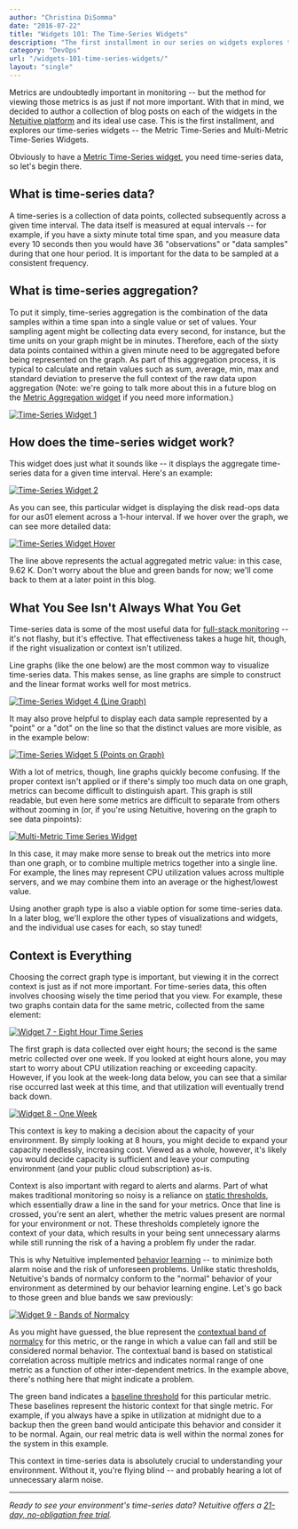 ```yaml
---
author: "Christina DiSomma"
date: "2016-07-22"
title: "Widgets 101: The Time-Series Widgets"
description: "The first installment in our series on widgets explores the time-series widgets: the Metric Time-Series and Multi-Metric Time-Series Widgets."
category: "DevOps"
url: "/widgets-101-time-series-widgets/"
layout: "single"
---
```



Metrics are undoubtedly important in monitoring -- but the method for viewing those metrics is as just if not more important. With that in mind, we decided to author a collection of blog posts on each of the widgets in the [Netuitive platform](https://www.metricly.com/product) and its ideal use case. This is the first installment, and explores our time-series widgets -- the Metric Time-Series and Multi-Metric Time-Series Widgets.

Obviously to have a [Metric Time-Series widget](https://help.netuitive.com/Content/Dashboards/Widgets/widget_library.htm#metric-time-series), you need time-series data, so let's begin there.

What is time-series data?
-------------------------

A time-series is a collection of data points, collected subsequently across a given time interval. The data itself is measured at equal intervals -- for example, if you have a sixty minute total time span, and you measure data every 10 seconds then you would have 36 "observations" or "data samples" during that one hour period. It is important for the data to be sampled at a consistent frequency.

What is time-series aggregation?
--------------------------------

To put it simply, time-series aggregation is the combination of the data samples within a time span into a single value or set of values. Your sampling agent might be collecting data every second, for instance, but the time units on your graph might be in minutes. Therefore, each of the sixty data points contained within a given minute need to be aggregated before being represented on the graph. As part of this aggregation process, it is typical to calculate and retain values such as sum, average, min, max and standard deviation to preserve the full context of the raw data upon aggregation (Note: we're going to talk more about this in a future blog on the [Metric Aggregation widget](https://help.netuitive.com/Content/Dashboards/Widgets/widget_library.htm#metric-aggregation) if you need more information.)

[![Time-Series Widget 1](https://www.metricly.comhttps://s3-us-west-2.amazonaws.com/com-netuitive-app-usw2-public/wp-content/uploads/2016/07/Widget1.png)](https://www.metricly.comhttps://s3-us-west-2.amazonaws.com/com-netuitive-app-usw2-public/wp-content/uploads/2016/07/Widget1.png)

How does the time-series widget work?
-------------------------------------

This widget does just what it sounds like -- it displays the aggregate time-series data for a given time interval. Here's an example:

[![Time-Series Widget 2](https://www.metricly.comhttps://s3-us-west-2.amazonaws.com/com-netuitive-app-usw2-public/wp-content/uploads/2016/07/Widget2.png)](https://www.metricly.comhttps://s3-us-west-2.amazonaws.com/com-netuitive-app-usw2-public/wp-content/uploads/2016/07/Widget2.png)

As you can see, this particular widget is displaying the disk read-ops data for our as01 element across a 1-hour interval. If we hover over the graph, we can see more detailed data:

[![Time-Series Widget Hover](https://www.metricly.comhttps://s3-us-west-2.amazonaws.com/com-netuitive-app-usw2-public/wp-content/uploads/2016/07/Widget3.png)](https://www.metricly.comhttps://s3-us-west-2.amazonaws.com/com-netuitive-app-usw2-public/wp-content/uploads/2016/07/Widget3.png)

The line above represents the actual aggregated metric value: in this case, 9.62 K. Don't worry about the blue and green bands for now; we'll come back to them at a later point in this blog.

What You See Isn't Always What You Get
--------------------------------------

Time-series data is some of the most useful data for [full-stack monitoring](https://www.metricly.com/product) -- it's not flashy, but it's effective. That effectiveness takes a huge hit, though, if the right visualization or context isn't utilized.

Line graphs (like the one below) are the most common way to visualize time-series data. This makes sense, as line graphs are simple to construct and the linear format works well for most metrics.

[![Time-Series Widget 4 (Line Graph)](https://www.metricly.comhttps://s3-us-west-2.amazonaws.com/com-netuitive-app-usw2-public/wp-content/uploads/2016/07/Widget-4.png)](https://www.metricly.comhttps://s3-us-west-2.amazonaws.com/com-netuitive-app-usw2-public/wp-content/uploads/2016/07/Widget-4.png)

It may also prove helpful to display each data sample represented by a "point" or a "dot" on the line so that the distinct values are more visible, as in the example below:

[![Time-Series Widget 5 (Points on Graph)](https://www.metricly.comhttps://s3-us-west-2.amazonaws.com/com-netuitive-app-usw2-public/wp-content/uploads/2016/07/Widget5.png)](https://www.metricly.comhttps://s3-us-west-2.amazonaws.com/com-netuitive-app-usw2-public/wp-content/uploads/2016/07/Widget5.png)

With a lot of metrics, though, line graphs quickly become confusing. If the proper context isn't applied or if there's simply too much data on one graph, metrics can become difficult to distinguish apart. This graph is still readable, but even here some metrics are difficult to separate from others without zooming in (or, if you're using Netuitive, hovering on the graph to see data pinpoints):

[![Multi-Metric Time Series Widget](https://www.metricly.comhttps://s3-us-west-2.amazonaws.com/com-netuitive-app-usw2-public/wp-content/uploads/2016/07/Widget6.png)](https://www.metricly.comhttps://s3-us-west-2.amazonaws.com/com-netuitive-app-usw2-public/wp-content/uploads/2016/07/Widget6.png)

In this case, it may make more sense to break out the metrics into more than one graph, or to combine multiple metrics together into a single line. For example, the lines may represent CPU utilization values across multiple servers, and we may combine them into an average or the highest/lowest value.

Using another graph type is also a viable option for some time-series data. In a later blog, we'll explore the other types of visualizations and widgets, and the individual use cases for each, so stay tuned!

Context is Everything
---------------------

Choosing the correct graph type is important, but viewing it in the correct context is just as if not more important. For time-series data, this often involves choosing wisely the time period that you view. For example, these two graphs contain data for the same metric, collected from the same element:

[![Widget 7 - Eight Hour Time Series](https://www.metricly.comhttps://s3-us-west-2.amazonaws.com/com-netuitive-app-usw2-public/wp-content/uploads/2016/07/Widget-7.png)](https://www.metricly.comhttps://s3-us-west-2.amazonaws.com/com-netuitive-app-usw2-public/wp-content/uploads/2016/07/Widget-7.png)

The first graph is data collected over eight hours; the second is the same metric collected over one week. If you looked at eight hours alone, you may start to worry about CPU utilization reaching or exceeding capacity. However, if you look at the week-long data below, you can see that a similar rise occurred last week at this time, and that utilization will eventually trend back down.

[![Widget 8 - One Week](https://www.metricly.comhttps://s3-us-west-2.amazonaws.com/com-netuitive-app-usw2-public/wp-content/uploads/2016/07/Widget-8.png)](https://www.metricly.comhttps://s3-us-west-2.amazonaws.com/com-netuitive-app-usw2-public/wp-content/uploads/2016/07/Widget-8.png)

This context is key to making a decision about the capacity of your environment. By simply looking at 8 hours, you might decide to expand your capacity needlessly, increasing cost. Viewed as a whole, however, it's likely you would decide capacity is sufficient and leave your computing environment (and your public cloud subscription) as-is.

Context is also important with regard to alerts and alarms. Part of what makes traditional monitoring so noisy is a reliance on [static thresholds](https://help.netuitive.com/Content/Performance/Analytics/statis_thresholds.htm), which essentially draw a line in the sand for your metrics. Once that line is crossed, you're sent an alert, whether the metric values present are normal for your environment or not. These thresholds completely ignore the context of your data, which results in your being sent unnecessary alarms while still running the risk of a having a problem fly under the radar.

This is why Netuitive implemented [behavior learning](https://www.metricly.com/product/anomaly-detection) -- to minimize both alarm noise and the risk of unforeseen problems. Unlike static thresholds, Netuitive's bands of normalcy conform to the "normal" behavior of your environment as determined by our behavior learning engine. Let's go back to those green and blue bands we saw previously:

[![Widget 9 - Bands of Normalcy](https://www.metricly.comhttps://s3-us-west-2.amazonaws.com/com-netuitive-app-usw2-public/wp-content/uploads/2016/07/Widget9.png)](https://www.metricly.comhttps://s3-us-west-2.amazonaws.com/com-netuitive-app-usw2-public/wp-content/uploads/2016/07/Widget9.png)

As you might have guessed, the blue represent the [contextual band of normalcy](https://help.netuitive.com/Content/Performance/Analytics/contextual_bands.htm) for this metric, or the range in which a value can fall and still be considered normal behavior. The contextual band is based on statistical correlation across multiple metrics and indicates normal range of one metric as a function of other inter-dependent metrics. In the example above, there's nothing here that might indicate a problem.

The green band indicates a [baseline threshold](https://help.netuitive.com/Content/Performance/Analytics/baseline_bands.htm) for this particular metric. These baselines represent the historic context for that single metric. For example, if you always have a spike in utilization at midnight due to a backup then the green band would anticipate this behavior and consider it to be normal. Again, our real metric data is well within the normal zones for the system in this example.

This context in time-series data is absolutely crucial to understanding your environment. Without it, you're flying blind -- and probably hearing a lot of unnecessary alarm noise.

* * * * *

*Ready to see your environment's time-series data? Netuitive offers a [21-day, no-obligation free trial](https://www.metricly.com/signup).*

